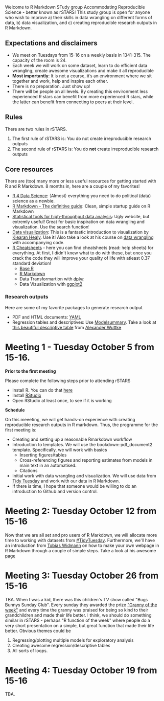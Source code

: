 
Welcome to R Markdown STudy group Accommodating Reproducible Science - better known as rSTARS! This study group is open for anyone who wish to improve a) their skills in data wrangling on different forms of data, b) data visualization, and c) creating reproducible research outputs in R Markdown. 

## Expectations and disclaimers

* We meet on Tuesdays from 15-16 on a weekly basis in 1341-315. The capacity of the room is 24. 
* Each week we will work on some dataset, learn to do efficient data wrangling, create awesome visualizations and make it all reproducible
* **Most importantly**: It is not a course, it’s an environment where we sit together and work, help and inspire each other.
* There is no preparation. Just show up!
* There will be people on all levels. By creating this environment less experienced R stars can benefit from more experienced R stars, while the latter can benefit from connecting to peers at their level.

## Rules
There are two rules in rSTARS.

1. The first rule of rSTARS is: You do not create irreproducible research outputs
2. The second rule of rSTARS is: You do **not** create irreproducible research outputs

## Core resources
There are (too) many more or less useful resources for getting started with R and R Markdown. 8 months in, here are a couple of my favorites!

* [R 4 Data Science](https://r4ds.had.co.nz/index.html): (Almost) everything you need to do political (data) science as a newbie.
* [R Markdown - The definitive guide](https://bookdown.org/yihui/rmarkdown/): Clean, simple startup guide on R Markdown
* [Statistical tools for high-throughput data analysis](http://www.sthda.com/english/): Ugly website, but extremly useful! Great for basic inspiration on data wrangling and visualization. Use the search function!
* [Data visualization](https://socviz.co/): This is a fantastic introduction to visualization by [Kiearan Healy](https://twitter.com/kjhealy). Use it! Also take a look at his course on [data wrangling](https://github.com/kjhealy/data_wrangling) with accompanying code.
* [R Cheatsheets](https://www.rstudio.com/resources/cheatsheets/) - here you can find cheatsheets (read: help sheets) for everything. At first, I didn't knew what to do with these, but once you crack the code they will improve your quality of life with atleast 0.37 standard deviation!
    + [Base R](https://github.com/rstudio/cheatsheets/blob/master/base-r.pdf)
    + [R Markdown](https://github.com/rstudio/cheatsheets/blob/master/rmarkdown-2.0.pdf)
    + Data Transformartion with [dplyr](https://github.com/rstudio/cheatsheets/blob/master/data-transformation.pdf)
    + Data Vizualization with [ggplot2](https://github.com/rstudio/cheatsheets/blob/master/data-visualization-2.1.pdf)

### Research outputs
Here are some of my favorite packages to generate research output

* PDF and HTML documents: [YAML](https://bookdown.org/yihui/bookdown/a-single-document.html)
* Regression tables and descriptives: Use [Modelsummary](https://vincentarelbundock.github.io/modelsummary/articles/modelsummary.html). Take a look at [this beautiful descriptive table](https://twitter.com/Kunkakom/status/1444328826251759617?s=20) from [Alexander Wuttke](https://www.alexander-wuttke.de/)

# Meeting 1 - Tuesday October 5 from 15-16.
**Prior to the first meeting**

Please complete the following steps prior to attending rSTARS

* Install R. You can do that [here](https://www.r-project.org/)
* Install [RStudio](https://www.rstudio.com/products/rstudio/download/#download)
* Open RStudio at least once, to see if it is working


**Schedule**

On this meeeting, we will get hands-on experience with creating reproducible research outputs in R markdown. Thus, the programme for the first meeting is:

+ Creating and setting up a reasonable Rmarkdown workflow
+ Introduction to templates. We will use the bookdown::pdf_document2 template. Specifically, we will work with basics
    - Inserting figures/tables 
    - Cross-referencing figures and reporting estimates from models in main text in an automatised.
    - Citations
+ Initial work with data wrangling and visualization. We will use data from [Tidy Tuesday](https://github.com/rfordatascience/tidytuesday#readme) and work with our data in R Markdown.
+ If there is time, I hope that someone would be willing to do an introduction to Github and version control.
  
# Meeting 2: Tuesday October 12 from 15-16
Now that we are all set and pro users of R Markdown, we will allocate more time to working with datasets from [#TidyTuesday](https://github.com/rfordatascience/tidytuesday). Furthermore, we'll have an introduction from [Tobias Widmann](https://twitter.com/TobiasWidmann) on how to make your own webpage in R Markdown through a couple of simple steps. Take a look at his awesome [page](https://tobiaswidmann.eu/)

# Meeting 3: Tuesday October 26 from 15-16
TBA. When I was a kid, there was this children's TV show called "Bugs Bunnys Sunday Club". Every sunday they awarded the prize ["Granny of the week"](https://underholdning.tv2.dk/kendte/2015-07-16-nostalgi-husker-du-klassikerne-fra-snurre-snups-soendagsklub) and every time the granny was praised for being so kind to their grandchildren and made their life better. I think, we should do something similar in rSTARS - perhaps "R function of the week" where people do a very short presentation on a simple, but great function that made their life better. Obvious themes could be

1. Regressing/plotting multiple models for exploratory analysis
2. Creating awesome regression/descriptive tables
3. All sorts of loops.

# Meeting 4: Tuesday October 19 from 15-16
TBA. 

